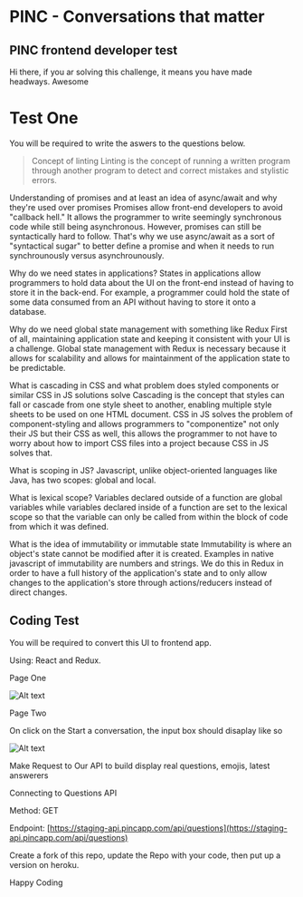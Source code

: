# PINC - Conversations that matter

## PINC frontend developer test

Hi there, if you ar solving this challenge, it means you have made headways. Awesome


# Test One

You will be required to write the aswers to the questions below.

> Concept of linting
  Linting is the concept of running a written program through another program to detect and correct mistakes and stylistic errors.
 
Understanding of promises and at least an idea of async/await and why they're used over promises
	      Promises allow front-end developers to avoid "callback hell." It allows the programmer to write seemingly synchronous code while still being asynchronous. However, promises can still be syntactically hard to follow. That's why we use async/await as a sort of "syntactical sugar" to better define a promise and when it needs to run synchrounously versus asynchrounously.

Why do we need states in applications? 
States in applications allow programmers to hold data about the UI on the front-end instead of having to store it in the back-end. For example, a programmer could hold the state of some data consumed from an API without having to store it onto a database.

Why do we need global state management with something like Redux
First of all, maintaining application state and keeping it consistent with your UI is a challenge. Global state management with Redux is necessary because it allows for scalability and allows for maintainment of the application state to be predictable. 


What is cascading in CSS and what problem does styled components or similar CSS in JS solutions solve
Cascading is the concept that styles can fall or cascade from one style sheet to another, enabling multiple style sheets to be used on one HTML document. CSS in JS solves the problem of component-styling and allows programmers to "componentize" not only their JS but their CSS as well, this allows the programmer to not have to worry about how to import CSS files into a project because CSS in JS solves that.

What is scoping in JS? 
Javascript, unlike object-oriented languages like Java, has two scopes: global and local. 

What is lexical scope?
Variables declared outside of a function are global variables while variables declared inside of a function are set to the lexical scope so that the variable can only be called from within the block of code from which it was defined.

What is the idea of immutability or immutable state
Immutability is where an object's state cannot be modified after it is created. Examples in native javascript of immutability are numbers and strings. We do this in Redux in order to have a full history of the application's state and to only allow changes to the application's store through actions/reducers instead of direct changes.

## Coding Test

You will be required to convert this UI to frontend app. 

Using: React and Redux.

Page One

![Alt text](https://monosnap.com/image/FgGejxjbjTj21B41Mve76Hg0vyWFU8)

Page Two

On click on the Start a conversation, the input box should disaplay like so

![Alt text](https://monosnap.com/image/4GFVaFHQvMgV2o4DXI7unm7oztgAg2)


Make Request to Our API to build display real questions, emojis, latest answerers

  

Connecting to Questions API

  

Method: GET

Endpoint:  [https://staging-api.pincapp.com/api/questions](https://staging-api.pincapp.com/api/questions)

Create a fork of this repo, update the Repo with your code, then put up a version on heroku.

Happy Coding